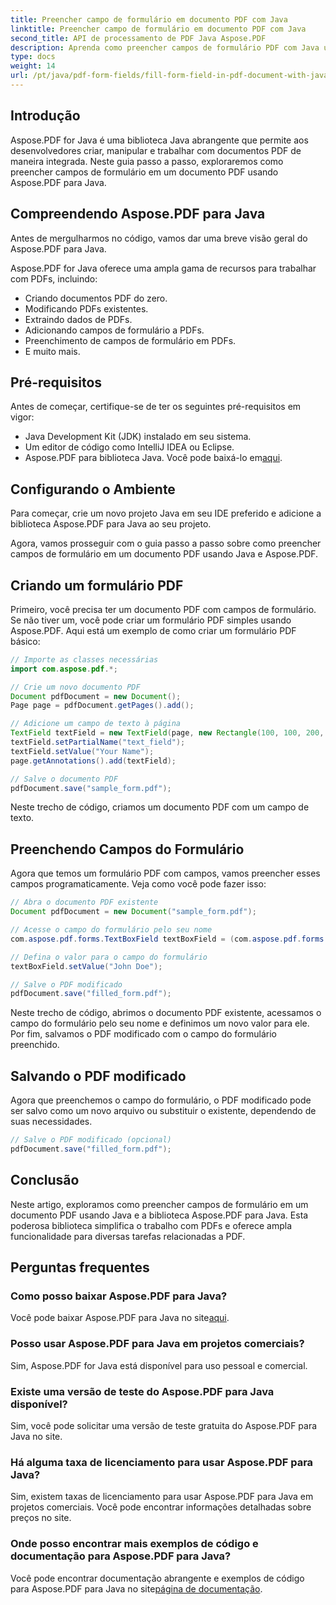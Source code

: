 ```yaml
---
title: Preencher campo de formulário em documento PDF com Java
linktitle: Preencher campo de formulário em documento PDF com Java
second_title: API de processamento de PDF Java Aspose.PDF
description: Aprenda como preencher campos de formulário PDF com Java usando Aspose.PDF para Java. Guia passo a passo com código-fonte.
type: docs
weight: 14
url: /pt/java/pdf-form-fields/fill-form-field-in-pdf-document-with-java/
---
```


## Introdução

Aspose.PDF for Java é uma biblioteca Java abrangente que permite aos desenvolvedores criar, manipular e trabalhar com documentos PDF de maneira integrada. Neste guia passo a passo, exploraremos como preencher campos de formulário em um documento PDF usando Aspose.PDF para Java.

## Compreendendo Aspose.PDF para Java

Antes de mergulharmos no código, vamos dar uma breve visão geral do Aspose.PDF para Java.

Aspose.PDF for Java oferece uma ampla gama de recursos para trabalhar com PDFs, incluindo:

- Criando documentos PDF do zero.
- Modificando PDFs existentes.
- Extraindo dados de PDFs.
- Adicionando campos de formulário a PDFs.
- Preenchimento de campos de formulário em PDFs.
- E muito mais.

## Pré-requisitos

Antes de começar, certifique-se de ter os seguintes pré-requisitos em vigor:

- Java Development Kit (JDK) instalado em seu sistema.
- Um editor de código como IntelliJ IDEA ou Eclipse.
-  Aspose.PDF para biblioteca Java. Você pode baixá-lo em[aqui](https://releases.aspose.com/pdf/java/).

## Configurando o Ambiente

Para começar, crie um novo projeto Java em seu IDE preferido e adicione a biblioteca Aspose.PDF para Java ao seu projeto.

Agora, vamos prosseguir com o guia passo a passo sobre como preencher campos de formulário em um documento PDF usando Java e Aspose.PDF.

## Criando um formulário PDF

Primeiro, você precisa ter um documento PDF com campos de formulário. Se não tiver um, você pode criar um formulário PDF simples usando Aspose.PDF. Aqui está um exemplo de como criar um formulário PDF básico:

```java
// Importe as classes necessárias
import com.aspose.pdf.*;

// Crie um novo documento PDF
Document pdfDocument = new Document();
Page page = pdfDocument.getPages().add();

// Adicione um campo de texto à página
TextField textField = new TextField(page, new Rectangle(100, 100, 200, 30));
textField.setPartialName("text_field");
textField.setValue("Your Name");
page.getAnnotations().add(textField);

// Salve o documento PDF
pdfDocument.save("sample_form.pdf");
```

Neste trecho de código, criamos um documento PDF com um campo de texto.

## Preenchendo Campos do Formulário

Agora que temos um formulário PDF com campos, vamos preencher esses campos programaticamente. Veja como você pode fazer isso:

```java
// Abra o documento PDF existente
Document pdfDocument = new Document("sample_form.pdf");

// Acesse o campo do formulário pelo seu nome
com.aspose.pdf.forms.TextBoxField textBoxField = (com.aspose.pdf.forms.TextBoxField) pdfDocument.getForm().get("text_field");

// Defina o valor para o campo do formulário
textBoxField.setValue("John Doe");

// Salve o PDF modificado
pdfDocument.save("filled_form.pdf");
```

Neste trecho de código, abrimos o documento PDF existente, acessamos o campo do formulário pelo seu nome e definimos um novo valor para ele. Por fim, salvamos o PDF modificado com o campo do formulário preenchido.

## Salvando o PDF modificado

Agora que preenchemos o campo do formulário, o PDF modificado pode ser salvo como um novo arquivo ou substituir o existente, dependendo de suas necessidades.

```java
// Salve o PDF modificado (opcional)
pdfDocument.save("filled_form.pdf");
```

## Conclusão

Neste artigo, exploramos como preencher campos de formulário em um documento PDF usando Java e a biblioteca Aspose.PDF para Java. Esta poderosa biblioteca simplifica o trabalho com PDFs e oferece ampla funcionalidade para diversas tarefas relacionadas a PDF.

## Perguntas frequentes

### Como posso baixar Aspose.PDF para Java?

 Você pode baixar Aspose.PDF para Java no site[aqui](https://releases.aspose.com/pdf/java/).

### Posso usar Aspose.PDF para Java em projetos comerciais?

Sim, Aspose.PDF for Java está disponível para uso pessoal e comercial.

### Existe uma versão de teste do Aspose.PDF para Java disponível?

Sim, você pode solicitar uma versão de teste gratuita do Aspose.PDF para Java no site.

### Há alguma taxa de licenciamento para usar Aspose.PDF para Java?

Sim, existem taxas de licenciamento para usar Aspose.PDF para Java em projetos comerciais. Você pode encontrar informações detalhadas sobre preços no site.

### Onde posso encontrar mais exemplos de código e documentação para Aspose.PDF para Java?

 Você pode encontrar documentação abrangente e exemplos de código para Aspose.PDF para Java no site[página de documentação](https://reference.aspose.com/pdf/java/).